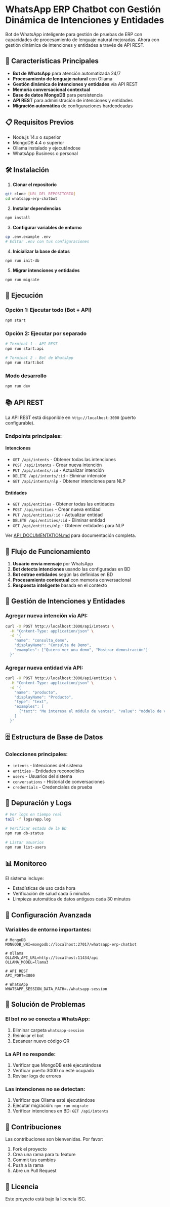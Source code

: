 # WhatsApp ERP Chatbot con Gestión Dinámica de Intenciones y Entidades

Bot de WhatsApp inteligente para gestión de pruebas de ERP con capacidades de procesamiento de lenguaje natural mejoradas. Ahora con gestión dinámica de intenciones y entidades a través de API REST.

## 🚀 Características Principales

- **Bot de WhatsApp** para atención automatizada 24/7
- **Procesamiento de lenguaje natural** con Ollama
- **Gestión dinámica de intenciones y entidades** vía API REST
- **Memoria conversacional contextual**
- **Base de datos MongoDB** para persistencia
- **API REST** para administración de intenciones y entidades
- **Migración automática** de configuraciones hardcodeadas

## 📋 Requisitos Previos

- Node.js 14.x o superior
- MongoDB 4.4 o superior
- Ollama instalado y ejecutándose
- WhatsApp Business o personal

## 🛠️ Instalación

1. **Clonar el repositorio**
```bash
git clone [URL_DEL_REPOSITORIO]
cd whatsapp-erp-chatbot
```

2. **Instalar dependencias**
```bash
npm install
```

3. **Configurar variables de entorno**
```bash
cp .env.example .env
# Editar .env con tus configuraciones
```

4. **Inicializar la base de datos**
```bash
npm run init-db
```

5. **Migrar intenciones y entidades**
```bash
npm run migrate
```

## 🚀 Ejecución

### Opción 1: Ejecutar todo (Bot + API)
```bash
npm start
```

### Opción 2: Ejecutar por separado
```bash
# Terminal 1 - API REST
npm run start:api

# Terminal 2 - Bot de WhatsApp
npm run start:bot
```

### Modo desarrollo
```bash
npm run dev
```

## 📚 API REST

La API REST está disponible en `http://localhost:3000` (puerto configurable).

### Endpoints principales:

#### Intenciones
- `GET /api/intents` - Obtener todas las intenciones
- `POST /api/intents` - Crear nueva intención
- `PUT /api/intents/:id` - Actualizar intención
- `DELETE /api/intents/:id` - Eliminar intención
- `GET /api/intents/nlp` - Obtener intenciones para NLP

#### Entidades
- `GET /api/entities` - Obtener todas las entidades
- `POST /api/entities` - Crear nueva entidad
- `PUT /api/entities/:id` - Actualizar entidad
- `DELETE /api/entities/:id` - Eliminar entidad
- `GET /api/entities/nlp` - Obtener entidades para NLP

Ver [API_DOCUMENTATION.md](API_DOCUMENTATION.md) para documentación completa.

## 🔄 Flujo de Funcionamiento

1. **Usuario envía mensaje** por WhatsApp
2. **Bot detecta intenciones** usando las configuradas en BD
3. **Bot extrae entidades** según las definidas en BD
4. **Procesamiento contextual** con memoria conversacional
5. **Respuesta inteligente** basada en el contexto

## 📝 Gestión de Intenciones y Entidades

### Agregar nueva intención vía API:
```bash
curl -X POST http://localhost:3000/api/intents \
  -H "Content-Type: application/json" \
  -d '{
    "name": "consulta_demo",
    "displayName": "Consulta de Demo",
    "examples": ["Quiero ver una demo", "Mostrar demostración"]
  }'
```

### Agregar nueva entidad vía API:
```bash
curl -X POST http://localhost:3000/api/entities \
  -H "Content-Type: application/json" \
  -d '{
    "name": "producto",
    "displayName": "Producto",
    "type": "text",
    "examples": [
      {"text": "Me interesa el módulo de ventas", "value": "módulo de ventas"}
    ]
  }'
```

## 🗄️ Estructura de Base de Datos

### Colecciones principales:
- `intents` - Intenciones del sistema
- `entities` - Entidades reconocibles
- `users` - Usuarios del sistema
- `conversations` - Historial de conversaciones
- `credentials` - Credenciales de prueba

## 🐛 Depuración y Logs

```bash
# Ver logs en tiempo real
tail -f logs/app.log

# Verificar estado de la BD
npm run db-status

# Listar usuarios
npm run list-users
```

## 📊 Monitoreo

El sistema incluye:
- Estadísticas de uso cada hora
- Verificación de salud cada 5 minutos
- Limpieza automática de datos antiguos cada 30 minutos

## 🔧 Configuración Avanzada

### Variables de entorno importantes:

```env
# MongoDB
MONGODB_URI=mongodb://localhost:27017/whatsapp-erp-chatbot

# Ollama
OLLAMA_API_URL=http://localhost:11434/api
OLLAMA_MODEL=llama3

# API REST
API_PORT=3000

# WhatsApp
WHATSAPP_SESSION_DATA_PATH=./whatsapp-session
```

## 🚨 Solución de Problemas

### El bot no se conecta a WhatsApp:
1. Eliminar carpeta `whatsapp-session`
2. Reiniciar el bot
3. Escanear nuevo código QR

### La API no responde:
1. Verificar que MongoDB esté ejecutándose
2. Verificar puerto 3000 no esté ocupado
3. Revisar logs de errores

### Las intenciones no se detectan:
1. Verificar que Ollama esté ejecutándose
2. Ejecutar migración: `npm run migrate`
3. Verificar intenciones en BD: `GET /api/intents`

## 🤝 Contribuciones

Las contribuciones son bienvenidas. Por favor:
1. Fork el proyecto
2. Crea una rama para tu feature
3. Commit tus cambios
4. Push a la rama
5. Abre un Pull Request

## 📄 Licencia

Este proyecto está bajo la licencia ISC.